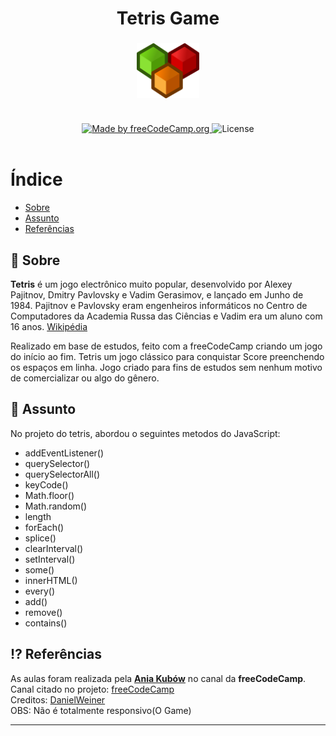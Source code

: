 
<h1 align="center">
    Tetris Game
 </h1>
 <h3 align="center">
    <img alt="Logo" title="#logo" width="100px" src="https://github.com/elvissouza/tetris-game/blob/master/public/assets/logo.png">
    <br><br>
</h3>
<p align="center">
  <a href="https://www.freecodecamp.org/">
    <img alt="Made by freeCodeCamp.org" src="https://img.shields.io/badge/license-freeCodeCamp-blue">
  </a>
  <a>
  <img alt="License" src="https://img.shields.io/badge/license-MIT-blueviolet">
  <br><br>
</p>
 
 # Índice

- [Sobre](#sobre)
- [Assunto](#assunto)
- [Referências](#referencia)

<a id="sobre"></a>

## :bookmark: Sobre

<strong>Tetris</strong>  é um jogo electrônico muito popular, desenvolvido por Alexey Pajitnov, Dmitry Pavlovsky e Vadim Gerasimov, e lançado em Junho de 1984. Pajitnov e Pavlovsky eram engenheiros informáticos no Centro de Computadores da Academia Russa das Ciências e Vadim era um aluno com 16 anos. [Wikipédia](https://pt.wikipedia.org/wiki/Tetris)

Realizado em base de estudos, feito com a freeCodeCamp criando um jogo do início ao fim. Tetris um jogo clássico para conquistar Score preenchendo os espaços em linha. Jogo criado para fins de estudos sem nenhum motivo de  comercializar ou algo do gênero.


<a id="assunto"></a>

## 📝 Assunto

No projeto do tetris, abordou o seguintes metodos do JavaScript:

* addEventListener()
* querySelector()
* querySelectorAll()
* keyCode()
* Math.floor()
* Math.random()
* length
* forEach()
* splice()
* clearInterval()
* setInterval()
* some()
* innerHTML()
* every()
* add()
* remove()
* contains()

<a id="referencia"></a>

## ⁉️ Referências

As aulas foram realizada pela **[Ania Kubów](https://github.com/kubowania)** no canal da **freeCodeCamp**.  
Canal citado no projeto: [freeCodeCamp](https://www.youtube.com/channel/UC8butISFwT-Wl7EV0hUK0BQ)  
Creditos: [DanielWeiner](https://codepen.io/DanielWeiner/full/iFadn)  
OBS: Não é totalmente responsivo(O Game)

---
